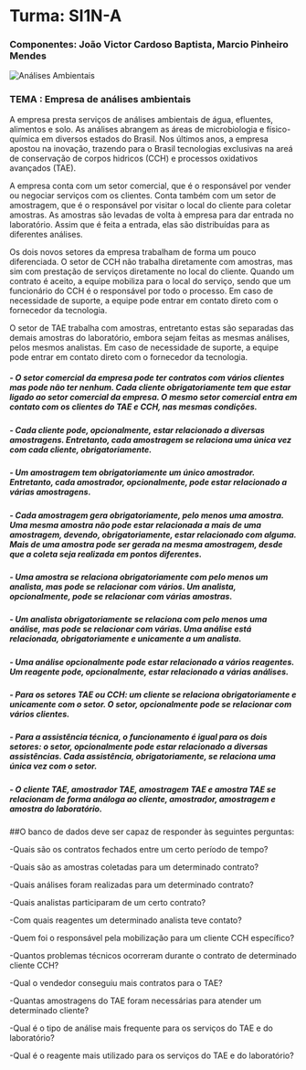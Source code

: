 # Turma: SI1N-A
### Componentes: João Victor Cardoso Baptista, Marcio Pinheiro Mendes 

![Análises Ambientais](https://www.ecocerta.com/media/servicos/ambiental-5.png "Análises Ambientais")

### TEMA : Empresa de análises ambientais

A empresa presta serviços de análises ambientais de água, efluentes, alimentos e solo. As análises abrangem as áreas de microbiologia e físico-química em diversos estados do Brasil. Nos últimos anos, a empresa apostou na inovação, trazendo para o Brasil tecnologias exclusivas na areá de conservação de corpos hidricos (CCH) e processos oxidativos avançados (TAE).

A empresa conta com um setor comercial, que é o responsável por vender ou negociar serviços com os clientes. Conta também com um setor de amostragem, que é o responsável por visitar o local do cliente para coletar amostras. As amostras são levadas de volta à empresa para dar entrada no laboratório. Assim que é feita a entrada, elas são distribuídas para as diferentes análises.

Os dois novos setores da empresa trabalham de forma um pouco diferenciada. O setor de CCH não trabalha diretamente com amostras, mas sim com prestação de serviços diretamente no local do cliente. Quando um contrato é aceito, a equipe mobiliza para o local do serviço, sendo que um funcionário do CCH é o responsável por todo o processo. Em caso de necessidade de suporte, a equipe pode entrar em contato direto com o fornecedor da tecnologia.

O setor de TAE trabalha com amostras, entretanto estas são separadas das demais amostras do laboratório, embora sejam feitas as mesmas análises, pelos mesmos analistas. Em caso de necessidade de suporte, a equipe pode entrar em contato direto com o fornecedor da tecnologia.

##### - O setor comercial da empresa pode ter contratos com vários clientes mas pode não ter nenhum. Cada cliente obrigatoriamente tem que estar ligado ao setor comercial da empresa. O mesmo setor comercial entra em contato com os clientes do TAE e CCH, nas mesmas condições.

##### - Cada cliente pode, opcionalmente, estar relacionado a diversas amostragens. Entretanto, cada amostragem se relaciona uma única vez com cada cliente, obrigatoriamente.

##### - Um amostragem tem obrigatoriamente um único amostrador. Entretanto, cada amostrador, opcionalmente, pode estar relacionado a várias amostragens.

##### - Cada amostragem gera obrigatoriamente, pelo menos uma amostra. Uma mesma amostra não pode estar relacionada a mais de uma amostragem, devendo, obrigatoriamente, estar relacionado com alguma. Mais de uma amostra pode ser gerada na mesma amostragem, desde que a coleta seja realizada em pontos diferentes.

##### - Uma amostra se relaciona obrigatoriamente com pelo menos um analista, mas pode se relacionar com vários. Um analista, opcionalmente, pode se relacionar com várias amostras.

##### - Um analista obrigatoriamente se relaciona com pelo menos uma análise, mas pode se relacionar com várias. Uma análise está relacionada, obrigatoriamente e unicamente a um analista.

##### - Uma análise opcionalmente pode estar relacionado a vários reagentes. Um reagente pode, opcionalmente, estar relacionado a várias análises.

##### - Para os setores TAE ou CCH: um cliente se relaciona obrigatoriamente e unicamente com o setor. O setor, opcionalmente pode se relacionar com vários clientes.

##### - Para a assistência técnica, o funcionamento é igual para os dois setores: o setor, opcionalmente pode estar relacionado a diversas assistências. Cada assistência, obrigatoriamente, se relaciona uma única vez com o setor.

##### - O cliente TAE, amostrador TAE, amostragem TAE e amostra TAE se relacionam de forma análoga ao cliente, amostrador, amostragem e amostra do laboratório.

##O banco de dados deve ser capaz de responder às seguintes perguntas:

-Quais são os contratos fechados entre um certo período de tempo?

-Quais são as amostras coletadas para um determinado contrato?

-Quais análises foram realizadas para um determinado contrato?

-Quais analistas participaram de um certo contrato?

-Com quais reagentes um determinado analista teve contato?

-Quem foi o responsável pela mobilização para um cliente CCH específico?

-Quantos problemas técnicos ocorreram durante o contrato de determinado cliente CCH?

-Qual o vendedor conseguiu mais contratos para o TAE?

-Quantas amostragens do TAE foram necessárias para atender um determinado cliente?

-Qual é o tipo de análise mais frequente para os serviços do TAE e do laboratório?

-Qual é o reagente mais utilizado para os serviços do TAE e do laboratório?


